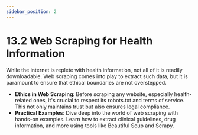 ```yaml
---
sidebar_position: 2
---
```


# 13.2 Web Scraping for Health Information

While the internet is replete with health information, not all of it is readily downloadable. Web scraping comes into play to extract such data, but it is paramount to ensure that ethical boundaries are not overstepped.

- **Ethics in Web Scraping**: Before scraping any website, especially health-related ones, it's crucial to respect its robots.txt and terms of service. This not only maintains trust but also ensures legal compliance.
- **Practical Examples**: Dive deep into the world of web scraping with hands-on examples. Learn how to extract clinical guidelines, drug information, and more using tools like Beautiful Soup and Scrapy.
